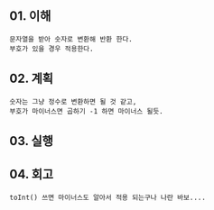 ## 01. 이해
    문자열을 받아 숫자로 변환해 반환 한다.
    부호가 있을 경우 적용한다.
       
## 02. 계획
    숫자는 그냥 정수로 변환하면 될 것 같고,
    부호가 마이너스면 곱하기 -1 하면 마이너스 될듯.
    
## 03. 실행

## 04. 회고
    toInt() 쓰면 마이너스도 알아서 적용 되는구나 나란 바보....
